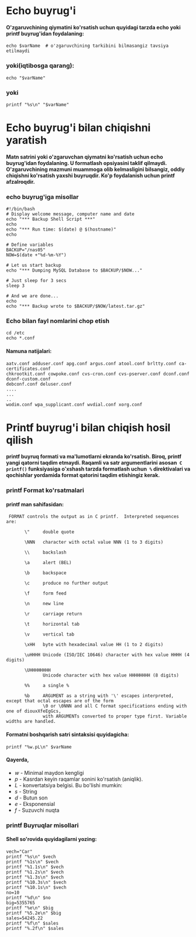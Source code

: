 # Echo buyrug'i

#### O'zgaruvchining qiymatini ko'rsatish uchun quyidagi tarzda echo yoki printf buyrug'idan foydalaning:

```
echo $varName  # o'zgaruvchining tarkibini bilmasangiz tavsiya etilmaydi
```

### yoki(iqtibosga qarang):

```
echo "$varName"
```

### yoki

```
printf "%s\n" "$varName"
```

# Echo buyrug'i bilan chiqishni yaratish

#### Matn satrini yoki o'zgaruvchan qiymatni ko'rsatish uchun echo buyrug'idan foydalaning. U formatlash opsiyasini taklif qilmaydi. O'zgaruvchining mazmuni muammoga olib kelmasligini bilsangiz, oddiy chiqishni ko'rsatish yaxshi buyruqdir. Ko'p foydalanish uchun printf afzalroqdir.


### echo buyrug'iga misollar


```
#!/bin/bash
# Display welcome message, computer name and date
echo "*** Backup Shell Script ***"
echo
echo "*** Run time: $(date) @ $(hostname)"
echo

# Define variables
BACKUP="/nas05"
NOW=$(date +"%d-%m-%Y")
 
# Let us start backup
echo "*** Dumping MySQL Database to $BACKUP/$NOW..."

# Just sleep for 3 secs
sleep 3

# And we are done...
echo
echo "*** Backup wrote to $BACKUP/$NOW/latest.tar.gz"
```

### Echo bilan fayl nomlarini chop etish

```
cd /etc 
echo *.conf
```

#### Namuna natijalari:

```
aatv.conf adduser.conf apg.conf argus.conf atool.conf brltty.conf ca-certificates.conf 
chkrootkit.conf cowpoke.conf cvs-cron.conf cvs-pserver.conf dconf.conf dconf-custom.conf 
debconf.conf deluser.conf 
....
...
..
wodim.conf wpa_supplicant.conf wvdial.conf xorg.conf
```

# Printf buyrug'i bilan chiqish hosil qilish

#### printf buyruq formati va ma'lumotlarni ekranda ko'rsatish. Biroq, printf yangi qatorni taqdim etmaydi. Raqamli va satr argumentlarini asosan``` C printf()``` funksiyasiga oʻxshash tarzda formatlash uchun``` %```  direktivalari va qochishlar yordamida format qatorini taqdim etishingiz kerak.

### printf Format ko'rsatmalari

#### printf man sahifasidan:


```
 FORMAT controls the output as in C printf.  Interpreted sequences are:

       \"     double quote

       \NNN   character with octal value NNN (1 to 3 digits)

       \\     backslash

       \a     alert (BEL)

       \b     backspace

       \c     produce no further output

       \f     form feed

       \n     new line

       \r     carriage return

       \t     horizontal tab

       \v     vertical tab

       \xHH   byte with hexadecimal value HH (1 to 2 digits)

       \uHHHH Unicode (ISO/IEC 10646) character with hex value HHHH (4 digits)

       \UHHHHHHHH
              Unicode character with hex value HHHHHHHH (8 digits)

       %%     a single %

       %b     ARGUMENT as a string with '\' escapes interpreted, except that octal escapes are of the form 
              \0 or \0NNN and all C format specifications ending with one of diouxXfeEgGcs, 
              with ARGUMENTs converted to proper type first. Variable widths are handled.

```

#### Formatni boshqarish satri sintaksisi quyidagicha:


```
printf "%w.pL\n" $varName
```


#### Qayerda,

- *w* - Minimal maydon kengligi
- *p* - Kasrdan keyin raqamlar sonini ko'rsatish (aniqlik).
- *L* - konvertatsiya belgisi. Bu bo'lishi mumkin:
- *s* - String
- *d* - Butun son
- *e* - Eksponensial
- *f* - Suzuvchi nuqta


### printf Buyruqlar misollari

#### Shell so'rovida quyidagilarni yozing:

```
vech="Car"
printf "%s\n" $vech
printf "%1s\n" $vech
printf "%1.1s\n" $vech
printf "%1.2s\n" $vech
printf "%1.3s\n" $vech
printf "%10.3s\n" $vech
printf "%10.1s\n" $vech
no=10
printf "%d\n" $no
big=5355765
printf "%e\n" $big
printf "%5.2e\n" $big
sales=54245.22
printf "%f\n" $sales
printf "%.2f\n" $sales
```